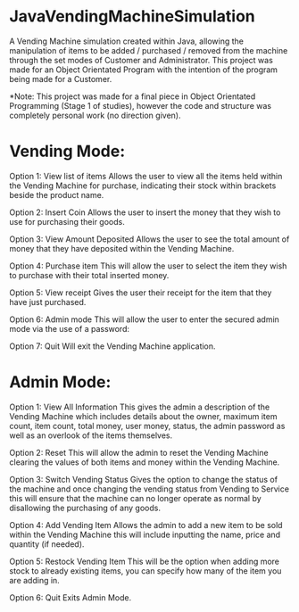 # JavaVendingMachineSimulation
A Vending Machine simulation created within Java, allowing the manipulation of items to be added / purchased / removed from the machine through the set modes of Customer and Administrator. This project was made for an Object Orientated Program with the intention of the program being made for a Customer.

*Note: This project was made for a final piece in Object Orientated Programming (Stage 1 of studies), however the code and structure was completely personal work (no direction given).


# Vending Mode:
Option 1: View list of items
Allows the user to view all the items held within the Vending Machine for purchase, indicating their stock within brackets beside the product name.

Option 2: Insert Coin
Allows the user to insert the money that they wish to use for purchasing their goods.

Option 3: View Amount Deposited
Allows the user to see the total amount of money that they have deposited within the Vending Machine.

Option 4: Purchase item
This will allow the user to select the item they wish to purchase with their total inserted money.

Option 5: View receipt
Gives the user their receipt for the item that they have just purchased. 

Option 6: Admin mode
This will allow the user to enter the secured admin mode via the use of a password:

Option 7: Quit
Will exit the Vending Machine application. 


# Admin Mode:
Option 1: View All Information
This gives the admin a description of the Vending Machine which includes details about the owner, maximum item count, item count, total money, user money, status, the admin password as well as an overlook of the items themselves.

Option 2: Reset
This will allow the admin to reset the Vending Machine clearing the values of both items and money within the Vending Machine.

Option 3: Switch Vending Status
Gives the option to change the status of the machine and once changing the vending status from Vending to Service this will ensure that the machine can no longer operate as normal by disallowing the purchasing of any goods.

Option 4: Add Vending Item
Allows the admin to add a new item to be sold within the Vending Machine this will include inputting the name, price and quantity (if needed). 

Option 5:  Restock Vending Item 
This will be the option when adding more stock to already existing items, you can specify how many of the item you are adding in. 

Option 6: Quit
Exits Admin Mode.
